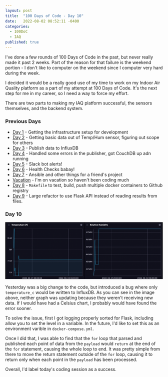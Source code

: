```yaml
---
layout: post
title:  "100 Days of Code - Day 10"
date:   2022-08-02 08:52:11 -0400
categories:
  - 100DoC
  - IAQ
published: true
---
```


I've done a few rounds of 100 Days of Code in the past, but never really made it past 2 weeks. Part of the reason for that failure is the weekend portion - I don't like to computer on the weekend since I computer very hard during the week.

I decided it would be a really good use of my time to work on my Indoor Air Quality platform as a part of my attempt at 100 Days of Code. It's the next step for me in my career, so I need a way to force my effort. 

There are two parts to making my IAQ platform successful, the sensors themselves, and the backend system.

### Previous Days

- [Day 1](/100doc-day1) - Getting the infrastructure setup for development
- [Day 2](/100doc-day2) - Getting basic data out of Temp/Hum sensor, figuring out scope for others
- [Day 3](/100doc-day3) - Publish data to InfluxDB
- [Day 4](/100doc-day4) - Handled some errors in the publisher, got CouchDB up adn running
- [Day 5](/100doc-day5) - Slack bot alerts!
- [Day 6](/100doc-day6) - Health Checks babay!
- [Day 7](/100doc-day7) - Ansible and other things for a friend's project
- [Vacation](/100doc-vacation) - I'm on vacation so haven't been coding much
- [Day 8](/100doc-day8) - `Makefile` to test, build, push multiple docker containers to Github registry
- [Day 9](/100doc-day9) - Large refactor to use Flask API instead of reading results from files. 

### Day 10

![Graph showing data not changing over 12 hours, highly improbable](/assets/images/100doc-day10.png)

Yesterday was a big change to the code, but introduced a bug where only `temperature_c` would be written to InfluxDB. As you can see in the image above, neither graph was updating because they weren't receiving new data. If I would have had a Celsius chart, I probably would have found the error sooner. 

To solve the issue, first I got logging properly sorted for Flask, including allow you to set the level in a variable. In the future, I'd like to set this as an environment varible in `docker-compose.yml`.

Once I did that, I was able to find that the `for` loop that parsed and published each point of data from the `payload` would `return` at the end of the `for` statement, causing the whole loop to end. It was pretty simple from there to move the return statement outside of the `for` loop, causing it to return only when each point in the `payload` has been processed. 

Overall, I'd label today's coding session as a success.